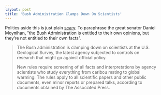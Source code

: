 ```yaml
---
layout: post  
title: 'Bush Administration Clamps Down On Scientists'
---
```

Politics aside this is just plain [scary](http://www.huffingtonpost.com/2006/12/13/bush-admin-clamps-down-o_n_36290.html). To paraphrase the great senator Daniel Moynihan, "the Bush Administration is entitled to their own opinions, but they're not entitled to their own facts". 

> The Bush administration is clamping down on scientists at the U.S. Geological Survey, the latest agency subjected to controls on research that might go against official policy. 
> 
> New rules require screening of all facts and interpretations by agency scientists who study everything from caribou mating to global warming. The rules apply to all scientific papers and other public documents, even minor reports or prepared talks, according to documents obtained by The Associated Press.
